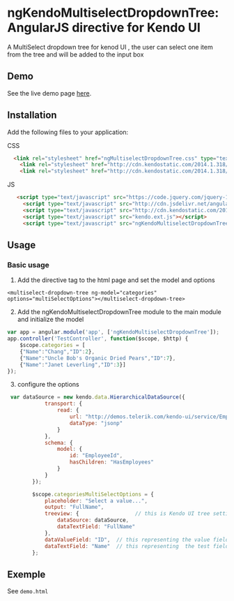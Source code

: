 ngKendoMultiselectDropdownTree: AngularJS directive for Kendo UI
===========

A MultiSelect dropdown tree for kenod UI , the user can select one item from the tree and will be added to the input box

## Demo

See the live demo page [here](http://varyoo.github.io/ngTagEditor).

## Installation

Add the following files to your application:

CSS

```html
  <link rel="stylesheet" href="ngMultiselectDropdownTree.css" type="text/css"/>
    <link rel="stylesheet" href="http://cdn.kendostatic.com/2014.1.318/styles/kendo.common.min.css" type="text/css"/>
    <link rel="stylesheet" href="http://cdn.kendostatic.com/2014.1.318/styles/kendo.metro.min.css" type="text/css"/>
```

JS

```html
   <script type="text/javascript" src="https://code.jquery.com/jquery-1.11.2.min.js"></script>
     <script type="text/javascript" src="http://cdn.jsdelivr.net/angularjs/1.2.17/angular.min.js"></script>
     <script type="text/javascript" src="http://cdn.kendostatic.com/2014.1.318/js/kendo.all.min.js"></script>
     <script type="text/javascript" src="kendo.ext.js"></script>
     <script type="text/javascript" src="ngKendoMultiselectDropdownTree.js"></script>
```

## Usage

### Basic usage
1. Add the directive tag to the html page and set the model and options

`<multiselect-dropdown-tree ng-model="categories" options="multiSelectOptions"></multiselect-dropdown-tree>`


2. Add the ngKendoMultiselectDropdownTree module to the main module and initialize the model
```javascript
var app = angular.module('app', ['ngKendoMultiselectDropdownTree']);
app.controller('TestController', function($scope, $http) {
	$scope.categories = [
	{"Name":"Chang","ID":2},
	{"Name":"Uncle Bob's Organic Dried Pears","ID":7},
	{"Name":"Janet Leverling","ID":3}]
});
   ```
3. configure the options
```javascript
 var dataSource = new kendo.data.HierarchicalDataSource({
            transport: {
                read: {
                    url: "http://demos.telerik.com/kendo-ui/service/Employees",
                    dataType: "jsonp"
                }
            },
            schema: {
                model: {
                    id: "EmployeeId",
                    hasChildren: "HasEmployees"
                }
            }
        });
   ```

```javascript
        $scope.categoriesMultiSelectOptions = {
            placeholder: "Select a value...",
            output: "FullName",
            treeview: {                  // this is Kendo UI tree settings, please visit Kendo docs for more information
                dataSource: dataSource,
                dataTextField: "FullName"
            },
            dataValueField: "ID",  // this representing the value field for tye model and this will be extracted from selected tree node Id
            dataTextField: "Name"  // this representing  the test field for the model and this will be be extracted  from selected tree node text
        };
```

## Exemple

See `demo.html`
